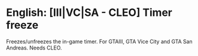 # English: [III|VC|SA - CLEO] Timer freeze
Freezes/unfreezes the in-game timer. For GTAIII, GTA Vice City and GTA San Andreas. Needs CLEO.
